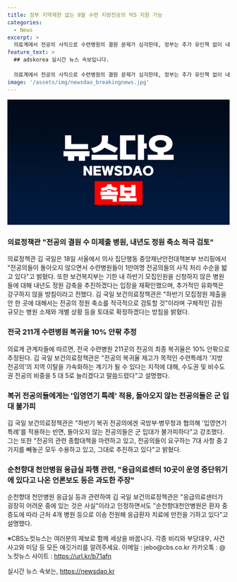 ```yaml
---
title: 정부 지역제한 없는 9월 수련 지방전공의 빅5 지원 가능
categories:
  - News
excerpt: >
  의료계에서 전공의 사직으로 수련병원의 결원 문제가 심각한데, 정부는 추가 유인책 없이 내년 정원 감축을 적극 검토할 예정이다. 전국 211개 수련병원의 복귀율은 10% 안팎으로 추정되고, 하반기 전공의 모집 공고는 계획대로 진행될 예정이다. 복귀가 어려운 상황에서 응급의료 파행 등의 문제도 발생하고 있는 상황이며, 정부는 이에 대한 대책을 마련 중이다.
feature_text: >
  ## adskorea 실시간 뉴스 속보입니다.

  의료계에서 전공의 사직으로 수련병원의 결원 문제가 심각한데, 정부는 추가 유인책 없이 내년 정원 감축을 적극 검토할 예정이다. 전국 211개 수련병원의 복귀율은 10% 안팎으로 추정되고, 하반기 전공의 모집 공고는 계획대로 진행될 예정이다. 복귀가 어려운 상황에서 응급의료 파행 등의 문제도 발생하고 있는 상황이며, 정부는 이에 대한 대책을 마련 중이다.
image: '/assets/img/newsdao_breakingnews.jpg'
---
```


<p><img src="/assets/img/newsdao_breakingnews.jpg" alt="adskorea 속보" /></p>

<h3>의료정책관 "전공의 결원 수 미제출 병원, 내년도 정원 축소 적극 검토"</h3>

<p>의료정책관 김 국일은 18일 서울에서 의사 집단행동 중앙재난안전대책본부 브리핑에서 "전공의들이 돌아오지 않으면서 수련병원들이 1만여명 전공의들의 사직 처리 수순을 밟고 있다"고 밝혔다. 또한 보건복지부는 기한 내 하반기 모집인원을 신청하지 않은 병원들에 대해 내년도 정원 감축을 추진하겠다는 입장을 재확인했으며, 추가적인 유화책은 강구하지 않을 방침이라고 전했다. 김 국일 보건의료정책관은 "하반기 모집정원 제출을 안 한 곳에 대해서는 전공의 정원 축소를 적극적으로 검토할 것"이라며 구체적인 감원 규모는 병원 소재와 개별 상황 등을 토대로 확정하겠다는 방침을 밝혔다.</p>

<h3>전국 211개 수련병원 복귀율 10% 안팎 추정</h3>

<p>의료계 관계자들에 따르면, 전국 수련병원 211곳의 전공의 최종 복귀율은 10% 안팎으로 추정된다. 김 국일 보건의료정책관은 "전공의 복귀율 제고가 목적인 수련특례가 '지방 전공의'의 지역 이탈을 가속화하는 계기가 될 수 있다는 지적에 대해, 수도권 및 비수도권 전공의 비중을 5 대 5로 늘리겠다고 말씀드렸다"고 설명했다.</p>

<h3>복귀 전공의들에게는 '입영연기 특례' 적용, 돌아오지 않는 전공의들은 군 입대 불가피</h3>

<p>김 국일 보건의료정책관은 "하반기 복귀 전공의에겐 국방부·병무청과 협의해 '입영연기 특례'를 적용하는 반면, 돌아오지 않는 전공의들은 군 입대가 불가피하다"고 강조했다. 그는 또한 "전공의 관련 종합대책을 마련하고 있고, 전공의들이 요구하는 7대 사항 중 2가지를 빼놓곤 모두 수용하고 있고, 그대로 추진하고 있다"고 밝혔다.</p>

<h3>순천향대 천안병원 응급실 파행 관련, "응급의료센터 10곳이 운영 중단위기에 있다고 나온 언론보도 등은 과도한 주장"</h3>

<p>순천향대 천안병원 응급실 등과 관련하여 김 국일 보건의료정책관은 "응급의료센터가 굉장히 어려운 중에 있는 것은 사실"이라고 인정하면서도 "순천향대천안병원은 환자 중증도에 따라 근처 4개 병원 등으로 이송 전원해 응급환자 치료에 만전을 기하고 있다"고 설명했다.</p>

<p>※CBS노컷뉴스는 여러분의 제보로 함께 세상을 바꿉니다. 각종 비리와 부당대우, 사건사고와 미담 등 모든 얘깃거리를 알려주세요. 이메일 : jebo@cbs.co.kr 카카오톡 : @노컷뉴스 사이트 : <a href="https://url.kr/b71afn">https://url.kr/b71afn</a></p>
실시간 뉴스 속보는, <a href="https://newsdao.kr" rel="dofollow">https://newsdao.kr</a>


